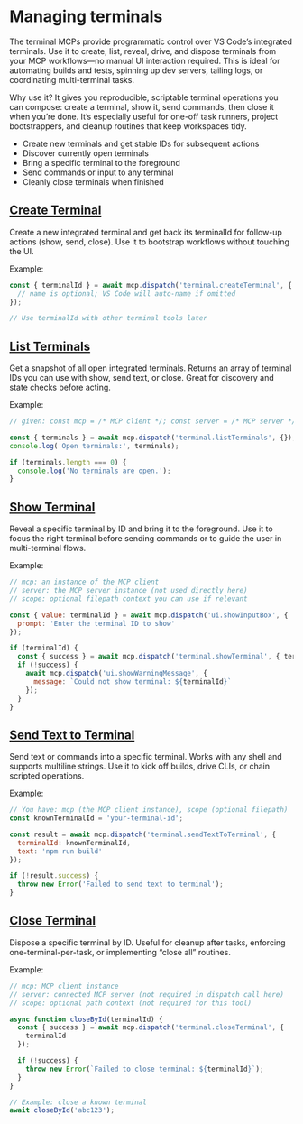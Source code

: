 # Managing terminals

The terminal MCPs provide programmatic control over VS Code’s integrated terminals. Use it to create, list, reveal, drive, and dispose terminals from your MCP workflows—no manual UI interaction required. This is ideal for automating builds and tests, spinning up dev servers, tailing logs, or coordinating multi-terminal tasks.

Why use it? It gives you reproducible, scriptable terminal operations you can compose: create a terminal, show it, send commands, then close it when you’re done. It’s especially useful for one-off task runners, project bootstrappers, and cleanup routines that keep workspaces tidy.

- Create new terminals and get stable IDs for subsequent actions
- Discover currently open terminals
- Bring a specific terminal to the foreground
- Send commands or input to any terminal
- Cleanly close terminals when finished

## [Create Terminal](docs/terminal/createTerminal.md)

Create a new integrated terminal and get back its terminalId for follow-up actions (show, send, close). Use it to bootstrap workflows without touching the UI.

Example:

```javascript
const { terminalId } = await mcp.dispatch('terminal.createTerminal', {
  // name is optional; VS Code will auto-name if omitted
});

// Use terminalId with other terminal tools later
```

## [List Terminals](docs/terminal/listTerminals.md)

Get a snapshot of all open integrated terminals. Returns an array of terminal IDs you can use with show, send text, or close. Great for discovery and state checks before acting.

Example:

```javascript
// given: const mcp = /* MCP client */; const server = /* MCP server */; const scope = /* optional filepath */;

const { terminals } = await mcp.dispatch('terminal.listTerminals', {});
console.log('Open terminals:', terminals);

if (terminals.length === 0) {
  console.log('No terminals are open.');
}
```

## [Show Terminal](docs/terminal/showTerminal.md)

Reveal a specific terminal by ID and bring it to the foreground. Use it to focus the right terminal before sending commands or to guide the user in multi-terminal flows.

Example:

```javascript
// mcp: an instance of the MCP client
// server: the MCP server instance (not used directly here)
// scope: optional filepath context you can use if relevant

const { value: terminalId } = await mcp.dispatch('ui.showInputBox', {
  prompt: 'Enter the terminal ID to show'
});

if (terminalId) {
  const { success } = await mcp.dispatch('terminal.showTerminal', { terminalId });
  if (!success) {
    await mcp.dispatch('ui.showWarningMessage', {
      message: `Could not show terminal: ${terminalId}`
    });
  }
}
```

## [Send Text to Terminal](docs/terminal/sendTextToTerminal.md)

Send text or commands into a specific terminal. Works with any shell and supports multiline strings. Use it to kick off builds, drive CLIs, or chain scripted operations.

Example:

```javascript
// You have: mcp (the MCP client instance), scope (optional filepath)
const knownTerminalId = 'your-terminal-id';

const result = await mcp.dispatch('terminal.sendTextToTerminal', {
  terminalId: knownTerminalId,
  text: 'npm run build'
});

if (!result.success) {
  throw new Error('Failed to send text to terminal');
}
```

## [Close Terminal](docs/terminal/closeTerminal.md)

Dispose a specific terminal by ID. Useful for cleanup after tasks, enforcing one-terminal-per-task, or implementing “close all” routines.

Example:

```javascript
// mcp: MCP client instance
// server: connected MCP server (not required in dispatch call here)
// scope: optional path context (not required for this tool)

async function closeById(terminalId) {
  const { success } = await mcp.dispatch('terminal.closeTerminal', {
    terminalId
  });

  if (!success) {
    throw new Error(`Failed to close terminal: ${terminalId}`);
  }
}

// Example: close a known terminal
await closeById('abc123');
```